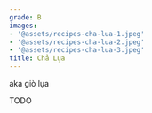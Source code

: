 ```yaml
---
grade: B
images:
- '@assets/recipes-cha-lua-1.jpeg'
- '@assets/recipes-cha-lua-2.jpeg'
- '@assets/recipes-cha-lua-3.jpeg'
title: Chả Lụa
---
```

aka giò lụa

TODO